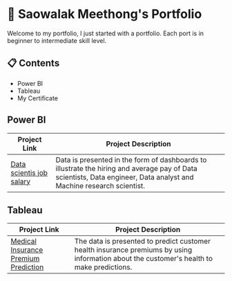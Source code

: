 # 💼 Saowalak Meethong's Portfolio
Welcome to my portfolio, I just started with a portfolio.  Each port is in beginner to intermediate skill level.
## 📋 Contents
- Power BI
- Tableau
- My Certificate
## Power BI
|   Project Link  | Project Description |
|------------------ | ------------------- |
|[Data scientis job salary](https://github.com/SaowalakMeethong/Data-Scientist-Salary)|Data is presented in the form of dashboards to illustrate the hiring and average pay of Data scientists, Data engineer, Data analyst and Machine research scientist.|
## Tableau
|   Project Link  | Project Description |
|------------------ | ------------------- |
|[Medical Insurance Premium Prediction](https://github.com/SaowalakMeethong/Medical-Insurance-Premium-Prediction/blob/main/README.md)|The data is presented to predict customer health insurance premiums by using information about the customer's health to make predictions.|
